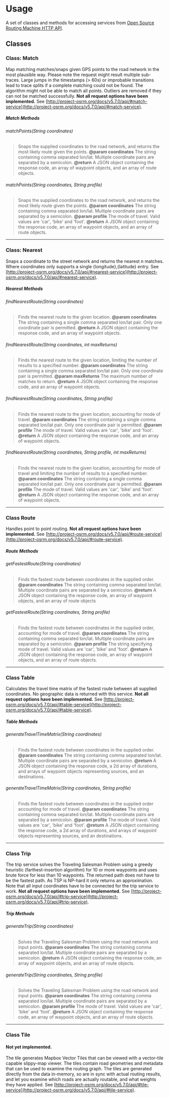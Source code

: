 # Usage
A set of classes and methods for accessing services from [Open Source Routing Machine HTTP API](http://project-osrm.org/docs/v5.7.0/api/#general-options).

## Classes

### Class: Match
Map matching matches/snaps given GPS points to the road network in the most plausible way. Please note the request might result multiple sub-traces. Large jumps in the timestamps (> 60s) or improbable transitions lead to trace splits if a complete matching could not be found. The algorithm might not be able to match all points. Outliers are removed if they can not be matched successfully.
**Not all request options have been implemented.**
See [http://project-osrm.org/docs/v5.7.0/api/#match-service](http://project-osrm.org/docs/v5.7.0/api/#match-service).
##### Match Methods
###### matchPoints(String coordinates)
>Snaps the supplied coordinates to the road network, and returns the most likely route given the points.
>**@param coordinates** The string containing comma separated lon/lat. Multiple coordinate pairs are separated by a semicolon.
>**@return** A JSON object containing the response code, an array of waypoint objects, and an array of route objects.
###### matchPoints(String coordinates, String profile)
>Snaps the supplied coordinates to the road network, and returns the most likely route given the points.
**@param coordinates** The string containing comma separated lon/lat. Multiple coordinate pairs are separated by a semicolon.
**@param profile** The mode of travel. Valid values are 'car', 'bike' and 'foot'.
**@return** A JSON object containing the response code, an array of waypoint objects, and an array of route objects.

---

### Class: Nearest
Snaps a coordinate to the street network and returns the nearest n matches.
Where coordinates only supports a single {longitude},{latitude} entry.
See [http://project-osrm.org/docs/v5.7.0/api/#nearest-service](http://project-osrm.org/docs/v5.7.0/api/#nearest-service).
##### Nearest Methods
###### findNearestRoute(String coordinates)
>Finds the nearest route to the given location.
**@param coordinates** The string containing a single comma separated lon/lat pair. Only one coordinate pair is permitted.
**@return** A JSON object containing the response code, and an array of waypoint objects.
###### findNearestRoute(String coordinates, int maxReturns)
>Finds the nearest route to the given location, limiting the number of results to a specified number.
**@param coordinates** The string containing a single comma separated lon/lat pair. Only one coordinate pair is permitted.
**@param maxReturns** The maximum number of matches to return.
**@return** A JSON object containing the response code, and an array of waypoint objects.
###### findNearestRoute(String coordinates, String profile)
>Finds the nearest route to the given location, accounting for mode of travel.
**@param coordinates** The string containing a single comma separated lon/lat pair. Only one coordinate pair is permitted.
**@param profile** The mode of travel. Valid values are 'car', 'bike' and 'foot'.
**@return** A JSON object containing the response code, and an array of waypoint objects.
###### findNearestRoute(String coordinates, String profile, int maxReturns)
>Finds the nearest route to the given location, accounting for mode of travel and limiting the number of results to a specified number.
**@param coordinates** The string containing a single comma separated lon/lat pair. Only one coordinate pair is permitted.
**@param profile** The mode of travel. Valid values are 'car', 'bike' and 'foot'.
**@return** A JSON object containing the response code, and an array of waypoint objects.

---

### Class Route
Handles point to point routing.
**Not all request options have been implemented.**
See [http://project-osrm.org/docs/v5.7.0/api/#route-service](http://project-osrm.org/docs/v5.7.0/api/#route-service).
##### Route Methods
###### getFastestRoute(String coordinates)
>Finds the fastest route between coordinates in the supplied order.
**@param coordinates** The string containing comma separated lon/lat. Multiple coordinate pairs are separated by a semicolon.
**@return** A JSON object containing the response code, an array of waypoint objects, and an array of route objects
###### getFastestRoute(String coordinates, String profile)
>Finds the fastest route between coordinates in the supplied order, accounting for mode of travel.
**@param coordinates** The string containing comma separated lon/lat. Multiple coordinate pairs are separated by a semicolon.
**@param profile** The string specifying mode of travel. Valid values are 'car', 'bike' and 'foot'.
**@return** A JSON object containing the response code, an array of waypoint objects, and an array of route objects.

---

### Class Table
Calculates the travel time matrix of the fastest route between all supplied coordinates. No geographic data is returned with this service. **Not all request options have been implemented.**
See [http://project-osrm.org/docs/v5.7.0/api/#table-service](http://project-osrm.org/docs/v5.7.0/api/#table-service).
##### Table Methods
###### generateTravelTimeMatrix(String coordinates)
>Finds the fastest route between coordinates in the supplied order.
**@param coordinates** The string containing comma separated lon/lat. Multiple coordinate pairs are separated by a semicolon.
**@return** A JSON object containing the response code, a 2d array of durations, and arrays of waypoint objects representing sources, and an destinations.
###### generateTravelTimeMatrix(String coordinates, String profile)
>Finds the fastest route between coordinates in the supplied order accounting for mode of travel.
**@param coordinates** The string containing comma separated lon/lat. Multiple coordinate pairs are separated by a semicolon.
**@param profile** The mode of travel. Valid values are 'car', 'bike' and 'foot'.
**@return** A JSON object containing the response code, a 2d array of durations, and arrays of waypoint objects representing sources, and an destinations.

---

### Class Trip 
The trip service solves the Traveling Salesman Problem using a greedy heuristic (farthest-insertion algorithm) for 10 or more waypoints and uses brute force for less than 10 waypoints. The returned path does not have to be the fastest path. As TSP is NP-hard it only returns an approximation. Note that all input coordinates have to be connected for the trip service to work. **Not all request options have been implemented.**
See [http://project-osrm.org/docs/v5.7.0/api/#trip-service](http://project-osrm.org/docs/v5.7.0/api/#trip-service).
##### Trip Methods
###### generateTrip(String coordinates)
>Solves the Traveling Salesman Problem using the road network and input points.
**@param coordinates** The string containing comma separated lon/lat. Multiple coordinate pairs are separated by a semicolon.
**@return** A JSON object containing the response code, an array of waypoint objects, and an array of route objects.
###### generateTrip(String coordinates, String profile)
>Solves the Traveling Salesman Problem using the road network and input points.
**@param coordinates** The string containing comma separated lon/lat. Multiple coordinate pairs are separated by a semicolon.
**@param profile** The mode of travel. Valid values are 'car', 'bike' and 'foot'.
**@return** A JSON object containing the response code, an array of waypoint objects, and an array of route objects.

---

### Class Tile
#### Not yet implemented.
The tile generates Mapbox Vector Tiles that can be viewed with a vector-tile capable slippy-map viewer. The tiles contain road geometries and metadata that can be used to examine the routing graph. The tiles are generated directly from the data in-memory, so are in sync with actual routing results, and let you examine which roads are actually routable, and what weights they have applied. See [http://project-osrm.org/docs/v5.7.0/api/#tile-service](http://project-osrm.org/docs/v5.7.0/api/#tile-service).
